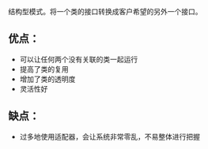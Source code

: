 结构型模式。将一个类的接口转换成客户希望的另外一个接口。
## 优点：
* 可以让任何两个没有关联的类一起运行
* 提高了类的复用
* 增加了类的透明度
* 灵活性好
## 缺点：
* 过多地使用适配器，会让系统非常零乱，不易整体进行把握